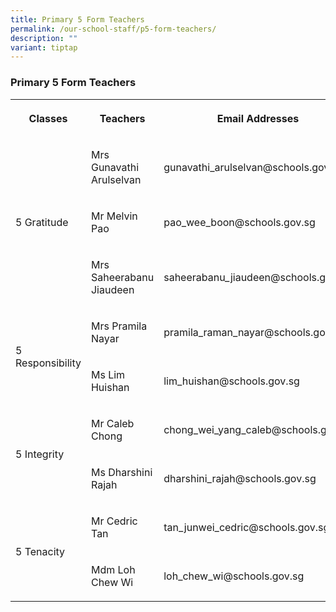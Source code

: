 ```yaml
---
title: Primary 5 Form Teachers
permalink: /our-school-staff/p5-form-teachers/
description: ""
variant: tiptap
---
```

<h3>Primary 5 Form Teachers</h3>
<table style="minWidth: 75px">
<colgroup>
<col>
<col>
<col>
</colgroup>
<tbody>
<tr>
<th rowspan="1" colspan="1">
<p>Classes</p>
</th>
<th rowspan="1" colspan="1">
<p>Teachers</p>
</th>
<th rowspan="1" colspan="1">
<p>Email Addresses</p>
</th>
</tr>
<tr>
<td rowspan="3" colspan="1">
<p>5 Gratitude</p>
</td>
<td rowspan="1" colspan="1">
<p>Mrs Gunavathi Arulselvan</p>
</td>
<td rowspan="1" colspan="1">
<p>gunavathi_arulselvan@schools.gov.sg</p>
</td>
</tr>
<tr>
<td rowspan="1" colspan="1">
<p>Mr Melvin Pao</p>
</td>
<td rowspan="1" colspan="1">
<p>pao_wee_boon@schools.gov.sg</p>
</td>
</tr>
<tr>
<td rowspan="1" colspan="1">
<p>Mrs Saheerabanu Jiaudeen</p>
</td>
<td rowspan="1" colspan="1">
<p>saheerabanu_jiaudeen@schools.gov.sg</p>
</td>
</tr>
<tr>
<td rowspan="2" colspan="1">
<p>5 Responsibility</p>
</td>
<td rowspan="1" colspan="1">
<p>Mrs Pramila Nayar</p>
</td>
<td rowspan="1" colspan="1">
<p>pramila_raman_nayar@schools.gov.sg</p>
</td>
</tr>
<tr>
<td rowspan="1" colspan="1">
<p>Ms Lim Huishan</p>
</td>
<td rowspan="1" colspan="1">
<p>lim_huishan@schools.gov.sg</p>
</td>
</tr>
<tr>
<td rowspan="2" colspan="1">
<p>5 Integrity</p>
</td>
<td rowspan="1" colspan="1">
<p>Mr Caleb Chong</p>
</td>
<td rowspan="1" colspan="1">
<p>chong_wei_yang_caleb@schools.gov.sg</p>
</td>
</tr>
<tr>
<td rowspan="1" colspan="1">
<p>Ms Dharshini Rajah</p>
</td>
<td rowspan="1" colspan="1">
<p>dharshini_rajah@schools.gov.sg</p>
</td>
</tr>
<tr>
<td rowspan="2" colspan="1">
<p>5 Tenacity</p>
</td>
<td rowspan="1" colspan="1">
<p>Mr Cedric Tan</p>
</td>
<td rowspan="1" colspan="1">
<p>tan_junwei_cedric@schools.gov.sg</p>
</td>
</tr>
<tr>
<td rowspan="1" colspan="1">
<p>Mdm Loh Chew Wi</p>
</td>
<td rowspan="1" colspan="1">
<p>loh_chew_wi@schools.gov.sg</p>
</td>
</tr>
</tbody>
</table>
<p></p>